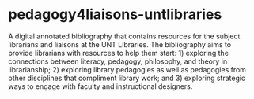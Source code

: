 # pedagogy4liaisons-untlibraries
A digital annotated bibliography that contains resources for the subject librarians and liaisons at the UNT Libraries. The bibliography aims to provide librarians with resources to help them start: 1) exploring the connections between literacy, pedagogy, philosophy, and theory in librarianship; 2) exploring library pedagogies as well as pedagogies from other disciplines that compliment library work; and 3) exploring strategic ways to engage with faculty and instructional designers. 
